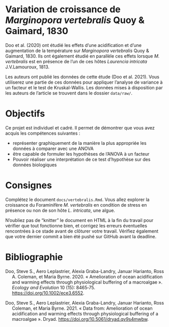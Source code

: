 Variation de croissance de *Marginopora vertebralis* Quoy & Gaimard,
1830
================

Doo et al. (2020) ont étudié les effets d’une acidification et d’une
augmentation de la température sur *Marginopora vertebralis* Quoy &
Gaimard, 1830. Ils ont également étudié en parallèle ces effets lorsque
*M. vertebralis* est en présence de l’un de ces hôtes *Laurencia
intricata* J.V.Lamouroux, 1813.

Les auteurs ont publié les données de cette étude (Doo et al. 2021).
Vous utiliserez une partie de ces données pour appliquer l’analyse de
variance à un facteur et le test de Kruskal-Wallis. Les données mises à
disposition par les auteurs de l’article se trouvent dans le dossier
`data/raw/`.

# Objectifs

Ce projet est individuel et cadré. Il permet de démontrer que vous avez
acquis les compétences suivantes :

- représenter graphiquement de la manière la plus appropriée les données
  à comparer avec une ANOVA
- être capable de formuler les hypothèses de l’ANOVA à un facteur
- Pouvoir réaliser une interprétation de ce test d’hypothèse sur des
  données biologiques

# Consignes

Complétez le document `docs/vertebralis.Rmd`. Vous allez explorer la
croissance du Foraminifère *M. vertebralis* en condition de stress en
présence ou non de son hôte *L. intricata*, une algue.

N’oubliez pas de “knitter” le document en HTML à la fin du travail pour
vérifier que tout fonctionne bien, et corrigez les erreurs éventuelles
rencontrées à ce stade avant de clôturer votre travail. Vérifiez
également que votre dernier commit a bien été pushé sur GitHub avant la
deadline.

# Bibliographie

<div id="refs" class="references csl-bib-body hanging-indent">

<div id="ref-2020_DOO" class="csl-entry">

Doo, Steve S., Aero Leplastrier, Alexia Graba-Landry, Januar Harianto,
Ross A. Coleman, et Maria Byrne. 2020. « Amelioration of ocean
acidification and warming effects through physiological buffering of a
macroalgae ». *Ecology and Evolution* 10 (15): 8465‑75.
<https://doi.org/10.1002/ece3.6552>.

</div>

<div id="ref-2020_DOO_data" class="csl-entry">

Doo, Steve S., Aero Leplastrier, Alexia Graba-Landry, Januar Harianto,
Ross Coleman, et Maria Byrne. 2021. « Data from: Amelioration of ocean
acidification and warming effects through physiological buffering of a
macroalgae ». Dryad. <https://doi.org/10.5061/dryad.qv9s4mwbw>.

</div>

</div>
